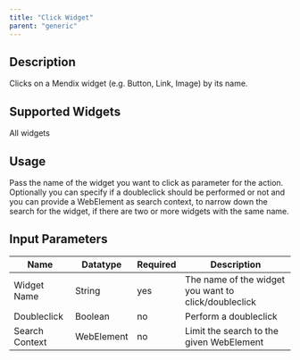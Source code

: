 ```yaml
---
title: "Click Widget"
parent: "generic"
---
```


## Description

Clicks on a Mendix widget (e.g. Button, Link, Image) by its name.

## Supported Widgets

All widgets

## Usage

Pass the name of the widget you want to click as parameter for the action.
Optionally you can specify if a doubleclick should be performed or not and you can provide a WebElement as search context, to narrow down the search for the widget, if there are two or more widgets with the same name.

## Input Parameters

Name | Datatype | Required | Description
--- | --- | --- | ---
Widget Name | String | yes | The name of the widget you want to click/doubleclick
Doubleclick | Boolean |no | Perform a doubleclick
Search Context | WebElement | no | Limit the search to the given WebElement
